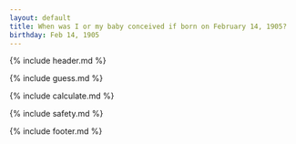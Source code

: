 ```yaml
---
layout: default
title: When was I or my baby conceived if born on February 14, 1905?
birthday: Feb 14, 1905
---
```


{% include header.md %}

{% include guess.md %}

{% include calculate.md %}

{% include safety.md %}

{% include footer.md %}



